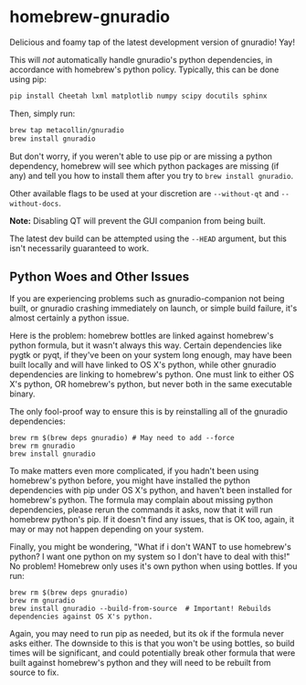 homebrew-gnuradio
=================
Delicious and foamy tap of the latest development version of gnuradio! Yay! 

This will *not* automatically handle gnuradio's python dependencies, in accordance with homebrew's python 
policy. Typically, this can be done using pip:

```sh
pip install Cheetah lxml matplotlib numpy scipy docutils sphinx
```

Then, simply run: 
```sh
brew tap metacollin/gnuradio
brew install gnuradio
```

But don't worry, if you weren't able to use pip or are missing a python dependency, homebrew will see which 
python packages are missing (if any) and tell you how to install them after you try to `brew install gnuradio`.

Other available flags to be used at your discretion are `--without-qt` and `--without-docs`. 

**Note:** Disabling QT will prevent the GUI companion from being built.

The latest dev build can be attempted using the `--HEAD` argument, but this isn't necessarily guaranteed to 
work.

Python Woes and Other Issues
-------------

If you are experiencing problems such as gnuradio-companion not being built, or gnuradio crashing immediately on 
launch, or simple build failure, it's almost certainly a python issue.  

Here is the problem: homebrew bottles are linked against homebrew's python formula, but it wasn't always this 
way.  Certain dependencies like pygtk or pyqt, if they've been on your system long enough, may have been built 
locally and will have linked to OS X's python, while other gnuradio dependencies are linking to homebrew's 
python.  One must link to either OS X's python, OR homebrew's python, but never both in the same executable 
binary.

The only fool-proof way to ensure this is by reinstalling all of the gnuradio dependencies:

```ssh
brew rm $(brew deps gnuradio) # May need to add --force
brew rm gnuradio
brew install gnuradio
```

To make matters even more complicated, if you hadn't been using homebrew's python before, you might have 
installed the python dependencies with pip under OS X's python, and haven't been installed for homebrew's 
python.  The formula may complain about missing python dependencies, please rerun the commands it asks, now that 
it will run homebrew python's pip.  If it doesn't find any issues, that is OK too, again, it may or may not 
happen depending on your system.


Finally, you might be wondering, "What if i don't WANT to use homebrew's python? I want one python on my system 
so I don't have to deal with this!"  No problem! Homebrew only uses it's own python when using bottles.  If you 
run:

```ssh
brew rm $(brew deps gnuradio)
brew rm gnuradio
brew install gnuradio --build-from-source  # Important! Rebuilds dependencies against OS X's python.
```

Again, you may need to run pip as needed, but its ok if the formula never asks either.  The downside to this is 
that you won't be using bottles, so build times will be significant, and could potentially break other formula 
that were built against homebrew's python and they will need to be rebuilt from source to fix.  

